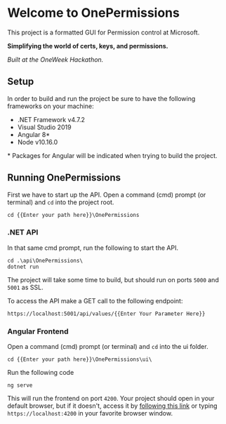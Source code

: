 # Welcome to OnePermissions

This project is a formatted GUI for Permission control at Microsoft.

**Simplifying the world of certs, keys, and permissions.**

*Built at the OneWeek Hackathon.*

## Setup

In order to build and run the project be sure to have the following frameworks on your machine:

 - .NET Framework v4.7.2
 - Visual Studio 2019
 - Angular 8*
 - Node v10.16.0

\* Packages for Angular will be indicated when trying to build the project.


## Running OnePermissions
First we have to start up the API. Open a command (cmd) prompt (or terminal) and `cd` into the project root.

    cd {{Enter your path here}}\OnePermissions

### .NET API
In that same cmd prompt, run the following to start the API.

    cd .\api\OnePermissions\
    dotnet run

The project will take some time to build, but should run on ports `5000` and `5001` as SSL.

To access the API make a GET call to the following endpoint:

    https://localhost:5001/api/values/{{Enter Your Parameter Here}}

### Angular Frontend
Open a command (cmd) prompt (or terminal) and `cd` into the ui folder.

    cd {{Enter your path here}}\OnePermissions\ui\

Run the following code

    ng serve

This will run the frontend on port `4200`.
Your project should open in your default browser, but if it doesn't, access it by [following this link](https://localhost:4200) or typing `https://localhost:4200` in your favorite browser window.

